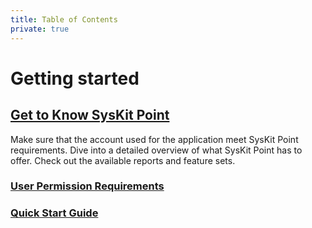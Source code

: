 ```yaml
---
title: Table of Contents
private: true
---
```


# Getting started

## [Get to Know SysKit Point](get-to-know-syskit-point)
Make sure that the account used for the application meet SysKit Point requirements.
Dive into a detailed overview of what SysKit Point has to offer. Check out the available reports and feature sets.
### [User Permission Requirements](user-permission-requirements.md)
### [Quick Start Guide](quick-start-guide.md)